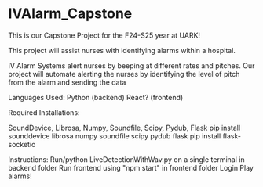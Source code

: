 # IVAlarm_Capstone
This is our Capstone Project for the F24-S25 year at UARK!

This project will assist nurses with identifying alarms within a hospital. 

IV Alarm Systems alert nurses by beeping at different rates and pitches. Our project will automate alerting the nurses by identifying the level of pitch from the alarm and sending the data 

Languages Used:
Python (backend)
React? (frontend)

Required Installations:

SoundDevice, Librosa, Numpy, Soundfile, Scipy, Pydub, Flask
    pip install sounddevice librosa numpy soundfile scipy pydub flask
    pip install flask-socketio

Instructions:
    Run/python LiveDetectionWithWav.py on a single terminal in backend folder
    Run frontend using "npm start" in frontend folder
    Login
    Play alarms!
